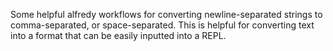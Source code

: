 Some helpful alfredy workflows for converting newline-separated strings to comma-separated, or space-separated. This is helpful for converting text into a format that can be easily inputted into a REPL.
